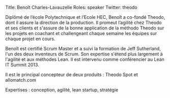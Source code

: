 Title: Benoît Charles-Lavauzelle 
Roles: speaker
Twitter: theodo

Diplômé de l’école Polytechnique et l’Ecole HEC, Benoît a co-fondé Theodo, dont il assure la direction de la production.
Il promeut l’agilité chez Theodo et ses clients et s'assure de la bonne application de la méthodo Theodo sur les projets en coachant et challengeant chaque semaine les équipes sur chaque projet en cours.

Benoît est certifié Scrum Master et a suivi la formation de Jeff Sutherland, l'un des deux inventeurs de Scrum. Son expertise s'étend plus largement à l'agilité et aux méthodes Lean. Il est intervenu comme conférencier au Lean IT Summit 2013.

Il est le principal concepteur de deux produits : Theodo Spot et allomatch.com

Expertises : conception, agilité, lean startup, stratégie

